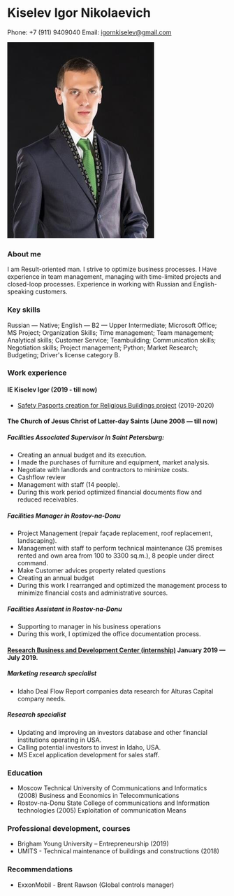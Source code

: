 # **Kiselev Igor Nikolaevich**
Phone: +7 (911) 9409040
Email: igornkiselev@gmail.com

![this is my Picture](https://raw.githubusercontent.com/kiselevin/rsschool-cv/gh-pages/assets/image/INK-Photo.jpg) 
### About me
I am Result-oriented man. I strive to optimize business processes. I Have experience in team management, managing with time-limited projects and closed-loop processes. Experience in working with Russian and English-speaking customers.
### Key skills 
Russian — Native; English — B2 — Upper Intermediate; Microsoft Office; MS Project; Organization Skills; Time management; Team management; Analytical skills; Customer Service; Teambuilding; Communication skills; Negotiation skills; Project management; Python; Market Research; Budgeting; Driver's license category B.
### Work experience
#### IE Kiselev Igor (2019 - till now)
* [Safety Pasports creation for Religious Buildings project](https://ingvar.space) (2019-2020)
#### The Church of Jesus Christ of Latter-day Saints (June 2008 — till now)
##### Facilities Associated Supervisor in Saint Petersburg:
* Creating an annual budget and its execution.
* I made the purchases of furniture and equipment, market analysis.
* Negotiate with landlords and contractors to minimize costs.
* Cashflow review
* Management with staff (14 people).
* During this work period optimized financial documents flow and reduced receivables.
##### Facilities Manager in Rostov-na-Donu
* Project Management (repair façade replacement, roof replacement, landscaping).
* Management with staff to perform technical maintenance (35 premises rented and own area from 100 to 3300 sq.m.), 8 people under direct command.
* Make Customer advices property related questions
* Creating an annual budget
* During this work I rearranged and optimized the management process to minimize financial costs and administrative sources.
##### Facilities Assistant in Rostov-na-Donu
* Supporting to manager in his business operations
* During this work, I optimized the office documentation process.
#### [Research Business and Development Center (internship)](www.rbdcenter.org) January 2019 — July 2019.
##### Marketing research specialist
* Idaho Deal Flow Report companies data research for Alturas Capital company needs.
##### Research specialist
* Updating and improving an investors database and other financial institutions operating in USA.
* Calling potential investors to invest in Idaho, USA.
* MS Excel application development for sales staff.
### Education
* Moscow Technical University of Communications and Informatics (2008)
Business and Economics in Telecommunications
* Rostov-na-Donu State College of communications and Information technologies (2005)
Exploitation of communication Means
### Professional development, courses
* Brigham Young University – Entrepreneurship (2019)
* UMITS - Technical maintenance of buildings and constructions (2018)
### Recommendations
* ExxonMobil - Brent Rawson (Global controls manager)